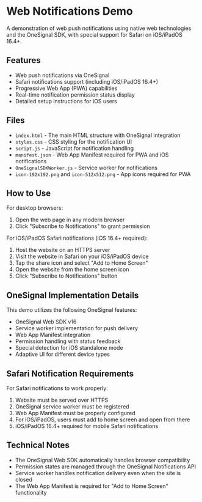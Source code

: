 # Web Notifications Demo

A demonstration of web push notifications using native web technologies and the OneSignal SDK, with special support for Safari on iOS/iPadOS 16.4+.

## Features

- Web push notifications via OneSignal
- Safari notifications support (including iOS/iPadOS 16.4+)
- Progressive Web App (PWA) capabilities
- Real-time notification permission status display
- Detailed setup instructions for iOS users

## Files

- `index.html` - The main HTML structure with OneSignal integration
- `styles.css` - CSS styling for the notification UI
- `script.js` - JavaScript for notification handling
- `manifest.json` - Web App Manifest required for PWA and iOS notifications
- `OneSignalSDKWorker.js` - Service worker for notifications
- `icon-192x192.png` and `icon-512x512.png` - App icons required for PWA

## How to Use

For desktop browsers:
1. Open the web page in any modern browser
2. Click "Subscribe to Notifications" to grant permission

For iOS/iPadOS Safari notifications (iOS 16.4+ required):
1. Host the website on an HTTPS server
2. Visit the website in Safari on your iOS/iPadOS device
3. Tap the share icon and select "Add to Home Screen"
4. Open the website from the home screen icon
5. Click "Subscribe to Notifications" button

## OneSignal Implementation Details

This demo utilizes the following OneSignal features:

- OneSignal Web SDK v16
- Service worker implementation for push delivery
- Web App Manifest integration
- Permission handling with status feedback
- Special detection for iOS standalone mode
- Adaptive UI for different device types

## Safari Notification Requirements

For Safari notifications to work properly:

1. Website must be served over HTTPS
2. OneSignal service worker must be registered
3. Web App Manifest must be properly configured
4. For iOS/iPadOS, users must add to home screen and open from there
5. iOS/iPadOS 16.4+ required for mobile Safari notifications

## Technical Notes

- The OneSignal Web SDK automatically handles browser compatibility
- Permission states are managed through the OneSignal Notifications API
- Service worker handles notification delivery even when the site is closed
- The Web App Manifest is required for "Add to Home Screen" functionality 